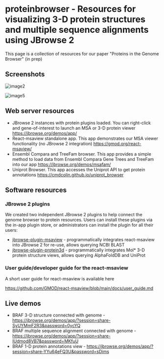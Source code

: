 # proteinbrowser - Resources for visualizing 3-D protein structures and multiple sequence alignments using JBrowse 2

This page is a collection of resources for our paper "Proteins in the Genome Browser" (in prep)

## Screenshots


![image2](https://github.com/user-attachments/assets/a9ac296c-e2fe-41c7-bf7d-d519548eb046)


![image5](https://github.com/user-attachments/assets/7f52de03-0a2b-47fb-95f6-bb4505185487)


## Web server resources

- JBrowse 2 instances with protein plugins loaded. You can right-click and gene-of-interest to launch an MSA or 3-D protein viewer https://jbrowse.org/demos/app/
- React-msaview standalone app. This app demonstrates our MSA viewer functionality (no JBrowse 2 integration) https://gmod.org/react-msaview/
- Ensembl Compara and TreeFam browser. This app provides a simple method to load data from Ensembl Compara Gene Trees and TreeFam into our app https://jbrowse.org/demos/msafam/
- Uniprot Browser. This app accesses the Uniprot API to get protein annotations https://cmdcolin.github.io/uniprot_browser

## Software resources

### JBrowse 2 plugins 

We created two independent JBrowse 2 plugins to help connect the genome browser to protein resources. Users can install these plugins via the in-app plugin store, or administrators can install the plugin for all their users:

- [jbrowse-plugin-msaview](https://github.com/GMOD/jbrowse-plugin-msaview) - programmatically integrates react-msaview into JBrowse 2 for re-use, allows querying NCBI BLAST
- [jbrowse-plugin-protein3d](https://github.com/GMOD/jbrowse-plugin-protein3d) - programmatically integrates Mol* 3-D protein structure views, allows querying AlphaFoldDB and UniProt

### User guide/developer guide for the react-msaview

A short user guide for react-msaview is available here

https://github.com/GMOD/react-msaview/blob/main/docs/user_guide.md


## Live demos

- BRAF 3-D structure connected with genome - https://jbrowse.org/demos/app/?session=share-SyUYMmF2R3&password=0ycYQ
- BRAF multiple sequence alignment connected with genome - https://jbrowse.org/demos/app/?session=share-IUdmod8VB7&password=MKfuU 
- BRAF 1-D protein annotations view - https://jbrowse.org/demos/app/?session=share-YYu64eFQ3U&password=sDims 

